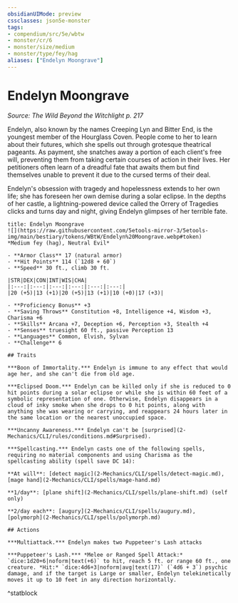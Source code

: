 ```yaml
---
obsidianUIMode: preview
cssclasses: json5e-monster
tags:
- compendium/src/5e/wbtw
- monster/cr/6
- monster/size/medium
- monster/type/fey/hag
aliases: ["Endelyn Moongrave"]
---
```

# Endelyn Moongrave
*Source: The Wild Beyond the Witchlight p. 217*  

Endelyn, also known by the names Creeping Lyn and Bitter End, is the youngest member of the Hourglass Coven. People come to her to learn about their futures, which she spells out through grotesque theatrical pageants. As payment, she snatches away a portion of each client's free will, preventing them from taking certain courses of action in their lives. Her petitioners often learn of a dreadful fate that awaits them but find themselves unable to prevent it due to the cursed terms of their deal.

Endelyn's obsession with tragedy and hopelessness extends to her own life; she has foreseen her own demise during a solar eclipse. In the depths of her castle, a lightning-powered device called the Orrery of Tragedies clicks and turns day and night, giving Endelyn glimpses of her terrible fate.

```ad-statblock
title: Endelyn Moongrave
![](https://raw.githubusercontent.com/5etools-mirror-3/5etools-img/main/bestiary/tokens/WBtW/Endelyn%20Moongrave.webp#token)
*Medium fey (hag), Neutral Evil*

- **Armor Class** 17 (natural armor)
- **Hit Points** 114 (`12d8 + 60`)
- **Speed** 30 ft., climb 30 ft.

|STR|DEX|CON|INT|WIS|CHA|
|:---:|:---:|:---:|:---:|:---:|:---:|
|20 (+5)|13 (+1)|20 (+5)|13 (+1)|10 (+0)|17 (+3)|

- **Proficiency Bonus** +3
- **Saving Throws** Constitution +8, Intelligence +4, Wisdom +3, Charisma +6
- **Skills** Arcana +7, Deception +6, Perception +3, Stealth +4
- **Senses** truesight 60 ft., passive Perception 13
- **Languages** Common, Elvish, Sylvan
- **Challenge** 6

## Traits

***Boon of Immortality.*** Endelyn is immune to any effect that would age her, and she can't die from old age.

***Eclipsed Doom.*** Endelyn can be killed only if she is reduced to 0 hit points during a solar eclipse or while she is within 60 feet of a symbolic representation of one. Otherwise, Endelyn disappears in a cloud of inky smoke when she drops to 0 hit points, along with anything she was wearing or carrying, and reappears 24 hours later in the same location or the nearest unoccupied space.

***Uncanny Awareness.*** Endelyn can't be [surprised](2-Mechanics/CLI/rules/conditions.md#Surprised).

***Spellcasting.*** Endelyn casts one of the following spells, requiring no material components and using Charisma as the spellcasting ability (spell save DC 14):

**At will**: [detect magic](2-Mechanics/CLI/spells/detect-magic.md), [mage hand](2-Mechanics/CLI/spells/mage-hand.md)

**1/day**: [plane shift](2-Mechanics/CLI/spells/plane-shift.md) (self only)

**2/day each**: [augury](2-Mechanics/CLI/spells/augury.md), [polymorph](2-Mechanics/CLI/spells/polymorph.md)

## Actions

***Multiattack.*** Endelyn makes two Puppeteer's Lash attacks

***Puppeteer's Lash.*** *Melee or Ranged Spell Attack:* `dice:1d20+6|noform|text(+6)` to hit, reach 5 ft. or range 60 ft., one creature. *Hit:* `dice:4d6+3|noform|avg|text(17)` (`4d6 + 3`) psychic damage, and if the target is Large or smaller, Endelyn telekinetically moves it up to 10 feet in any direction horizontally.
```
^statblock